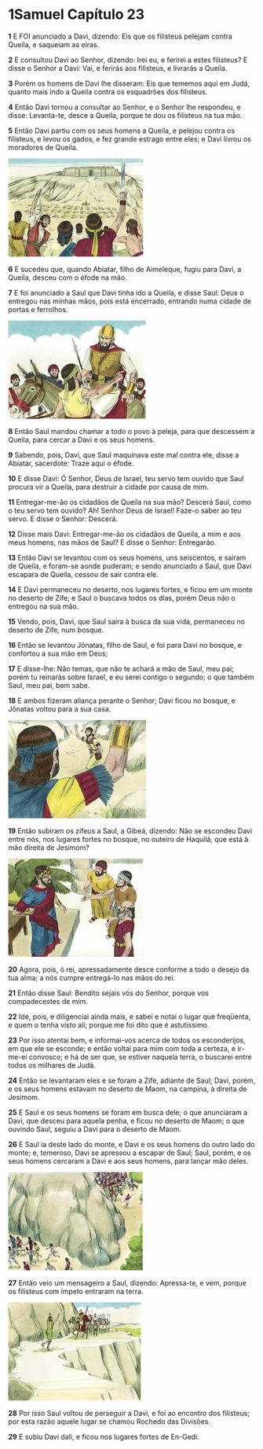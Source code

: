# 1Samuel Capítulo 23

**1** 	E FOI anunciado a Davi, dizendo: Eis que os filisteus pelejam contra Queila, e saqueiam as eiras.

**2** 	E consultou Davi ao Senhor, dizendo: Irei eu, e ferirei a estes filisteus? E disse o Senhor a Davi: Vai, e ferirás aos filisteus, e livrarás a Queila.

**3** 	Porém os homens de Davi lhe disseram: Eis que tememos aqui em Judá, quanto mais indo a Queila contra os esquadrões dos filisteus.

**4** 	Então Davi tornou a consultar ao Senhor, e o Senhor lhe respondeu, e disse: Levanta-te, desce a Queila, porque te dou os filisteus na tua mão.

**5** 	Então Davi partiu com os seus homens a Queila, e pelejou contra os filisteus, e levou os gados, e fez grande estrago entre eles; e Davi livrou os moradores de Queila.

![](../Images/SweetPublishing/9-23-1.jpg) 

**6** 	E sucedeu que, quando Abiatar, filho de Aimeleque, fugiu para Davi, a Queila, desceu com o éfode na mão.

**7** 	E foi anunciado a Saul que Davi tinha ido a Queila, e disse Saul: Deus o entregou nas minhas mãos, pois está encerrado, entrando numa cidade de portas e ferrolhos.

![](../Images/SweetPublishing/9-23-2.jpg) 

**8** 	Então Saul mandou chamar a todo o povo à peleja, para que descessem a Queila, para cercar a Davi e os seus homens.

**9** 	Sabendo, pois, Davi, que Saul maquinava este mal contra ele, disse a Abiatar, sacerdote: Traze aqui o éfode.

**10** 	E disse Davi: Ó Senhor, Deus de Israel, teu servo tem ouvido que Saul procura vir a Queila, para destruir a cidade por causa de mim.

**11** 	Entregar-me-ão os cidadãos de Queila na sua mão? Descerá Saul, como o teu servo tem ouvido? Ah! Senhor Deus de Israel! Faze-o saber ao teu servo. E disse o Senhor: Descerá.

**12** 	Disse mais Davi: Entregar-me-ão os cidadãos de Queila, a mim e aos meus homens, nas mãos de Saul? E disse o Senhor: Entregarão.

**13** 	Então Davi se levantou com os seus homens, uns seiscentos, e saíram de Queila, e foram-se aonde puderam; e sendo anunciado a Saul, que Davi escapara de Queila, cessou de sair contra ele.

**14** 	E Davi permaneceu no deserto, nos lugares fortes, e ficou em um monte no deserto de Zife; e Saul o buscava todos os dias, porém Deus não o entregou na sua mão.

**15** 	Vendo, pois, Davi, que Saul saíra à busca da sua vida, permaneceu no deserto de Zife, num bosque.

**16** 	Então se levantou Jônatas, filho de Saul, e foi para Davi no bosque, e confortou a sua mão em Deus;

**17** 	E disse-lhe: Não temas, que não te achará a mão de Saul, meu pai; porém tu reinarás sobre Israel, e eu serei contigo o segundo; o que também Saul, meu pai, bem sabe.

**18** 	E ambos fizeram aliança perante o Senhor; Davi ficou no bosque, e Jônatas voltou para a sua casa.

![](../Images/SweetPublishing/9-20-11.jpg) 

**19** 	Então subiram os zifeus a Saul, a Gibeá, dizendo: Não se escondeu Davi entre nós, nos lugares fortes no bosque, no outeiro de Haquilá, que está à mão direita de Jesimom?

![](../Images/SweetPublishing/9-23-4.jpg) 

**20** 	Agora, pois, ó rei, apressadamente desce conforme a todo o desejo da tua alma; a nós cumpre entregá-lo nas mãos do rei.

**21** 	Então disse Saul: Bendito sejais vós do Senhor, porque vos compadecestes de mim.

**22** 	Ide, pois, e diligenciai ainda mais, e sabei e notai o lugar que freqüenta, e quem o tenha visto ali; porque me foi dito que é astutíssimo.

**23** 	Por isso atentai bem, e informai-vos acerca de todos os esconderijos, em que ele se esconde; e então voltai para mim com toda a certeza, e ir-me-ei convosco; e há de ser que, se estiver naquela terra, o buscarei entre todos os milhares de Judá.

**24** 	Então se levantaram eles e se foram a Zife, adiante de Saul; Davi, porém, e os seus homens estavam no deserto de Maom, na campina, à direita de Jesimom.

**25** 	E Saul e os seus homens se foram em busca dele; o que anunciaram a Davi, que desceu para aquela penha, e ficou no deserto de Maom; o que ouvindo Saul, seguiu a Davi para o deserto de Maom.

**26** 	E Saul ia deste lado do monte, e Davi e os seus homens do outro lado do monte; e, temeroso, Davi se apressou a escapar de Saul; Saul, porém, e os seus homens cercaram a Davi e aos seus homens, para lançar mão deles.

![](../Images/SweetPublishing/9-23-5.jpg) 

**27** 	Então veio um mensageiro a Saul, dizendo: Apressa-te, e vem, porque os filisteus com ímpeto entraram na terra.

![](../Images/SweetPublishing/9-23-6.jpg) 

**28** 	Por isso Saul voltou de perseguir a Davi, e foi ao encontro dos filisteus; por esta razão aquele lugar se chamou Rochedo das Divisões.

**29** 	E subiu Davi dali, e ficou nos lugares fortes de En-Gedi.

